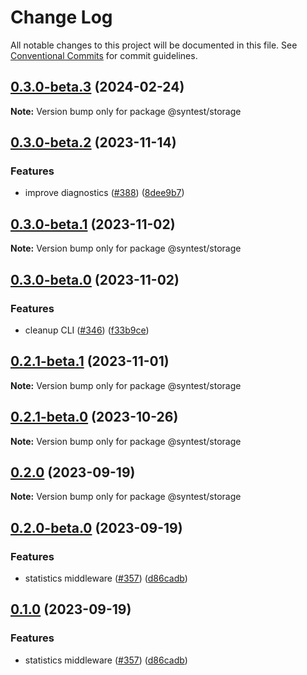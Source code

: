 # Change Log

All notable changes to this project will be documented in this file.
See [Conventional Commits](https://conventionalcommits.org) for commit guidelines.

## [0.3.0-beta.3](https://github.com/syntest-framework/syntest-framework/compare/@syntest/storage@0.3.0-beta.2...@syntest/storage@0.3.0-beta.3) (2024-02-24)

**Note:** Version bump only for package @syntest/storage

## [0.3.0-beta.2](https://github.com/syntest-framework/syntest-framework/compare/@syntest/storage@0.3.0-beta.1...@syntest/storage@0.3.0-beta.2) (2023-11-14)

### Features

- improve diagnostics ([#388](https://github.com/syntest-framework/syntest-framework/issues/388)) ([8dee9b7](https://github.com/syntest-framework/syntest-framework/commit/8dee9b7c266fc54908c896220084729ac8b2ffe3))

## [0.3.0-beta.1](https://github.com/syntest-framework/syntest-framework/compare/@syntest/storage@0.3.0-beta.0...@syntest/storage@0.3.0-beta.1) (2023-11-02)

**Note:** Version bump only for package @syntest/storage

## [0.3.0-beta.0](https://github.com/syntest-framework/syntest-framework/compare/@syntest/storage@0.2.1-beta.1...@syntest/storage@0.3.0-beta.0) (2023-11-02)

### Features

- cleanup CLI ([#346](https://github.com/syntest-framework/syntest-framework/issues/346)) ([f33b9ce](https://github.com/syntest-framework/syntest-framework/commit/f33b9ce6e3325d77db0bd5177d161e53a6bc1477))

## [0.2.1-beta.1](https://github.com/syntest-framework/syntest-framework/compare/@syntest/storage@0.2.1-beta.0...@syntest/storage@0.2.1-beta.1) (2023-11-01)

**Note:** Version bump only for package @syntest/storage

## [0.2.1-beta.0](https://github.com/syntest-framework/syntest-framework/compare/@syntest/storage@0.2.0...@syntest/storage@0.2.1-beta.0) (2023-10-26)

**Note:** Version bump only for package @syntest/storage

## [0.2.0](https://github.com/syntest-framework/syntest-framework/compare/@syntest/storage@0.2.0-beta.0...@syntest/storage@0.2.0) (2023-09-19)

**Note:** Version bump only for package @syntest/storage

## [0.2.0-beta.0](https://github.com/syntest-framework/syntest-framework/compare/@syntest/storage@0.1.0-beta.0...@syntest/storage@0.2.0-beta.0) (2023-09-19)

### Features

- statistics middleware ([#357](https://github.com/syntest-framework/syntest-framework/issues/357)) ([d86cadb](https://github.com/syntest-framework/syntest-framework/commit/d86cadb23523ce89688e98cc0805a8fee31e531d))

## [0.1.0](https://github.com/syntest-framework/syntest-framework/compare/@syntest/storage@0.1.0-beta.0...@syntest/storage@0.1.0) (2023-09-19)

### Features

- statistics middleware ([#357](https://github.com/syntest-framework/syntest-framework/issues/357)) ([d86cadb](https://github.com/syntest-framework/syntest-framework/commit/d86cadb23523ce89688e98cc0805a8fee31e531d))
